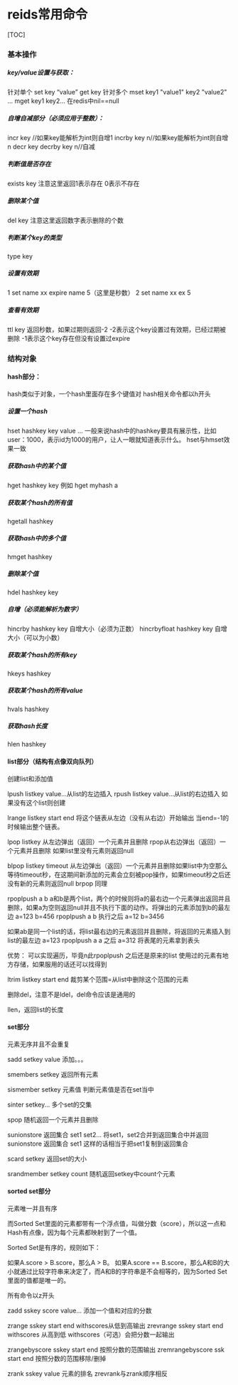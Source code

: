 # reids常用命令

[TOC]

### 基本操作

##### key/value设置与获取：

针对单个
set key “value”
get key
针对多个
mset key1 "value1" key2 "value2" ...
mget key1 key2...
在redis中nil==null

##### 自增自减部分（必须应用于整数）：
incr key //如果key能解析为int则自增1
incrby key n//如果key能解析为int则自增n
decr key
decrby key n//自减

##### 判断值是否存在
exists key
注意这里返回1表示存在 0表示不存在

##### 删除某个值
del key
注意这里返回数字表示删除的个数

##### 判断某个key的类型
type key

##### 设置有效期
1
set name xx
expire name 5（这里是秒数）
2 
set name xx ex 5

##### 查看有效期
ttl key
返回秒数，如果过期则返回-2
-2表示这个key设置过有效期，已经过期被删除
-1表示这个key存在但没有设置过expire

### 结构对象

#### hash部分：

hash类似于对象，一个hash里面存在多个键值对
hash相关命令都以h开头

##### 设置一个hash

hset hashkey  key value ...
一般来说hash中的hashkey要具有展示性，比如user：1000，表示id为1000的用户，让人一眼就知道表示什么。
hset与hmset效果一致

##### 获取hash中的某个值

hget hashkey key
例如 hget myhash a

##### 获取某个hash的所有值

hgetall hashkey

##### 获取hash中的多个值

hmget hashkey 

##### 删除某个值

hdel hashkey key

##### 自增（必须能解析为数字）

hincrby hashkey key 自增大小（必须为正数）
hincrbyfloat hashkey key 自增大小（可以为小数）

##### 获取某个hash的所有key

hkeys hashkey

##### 获取某个hash的所有value

hvals hashkey

##### 获取hash长度

hlen hashkey 



#### list部分（结构有点像双向队列）

创建list和添加值

lpush listkey value...从list的左边插入
rpush listkey value...从list的右边插入
如果没有这个list则创建

lrange listkey start end
将这个链表从左边（没有从右边）开始输出  当end=-1的时候输出整个链表。

lpop listkey 从左边弹出（返回）一个元素并且删除
rpop从右边弹出（返回）一个元素并且删除
如果list里没有元素则返回null

blpop listkey timeout 从左边弹出（返回）一个元素并且删除如果list中为空那么等待timeout秒，在这期间新添加的元素会立刻被pop操作，如果timeout秒之后还没有新的元素则返回null
brpop 同理

rpoplpush a b
a和b是两个list，两个的时候则将a的最右边一个元素弹出返回并且删除，如果a为空则返回null并且不执行下面的动作。将弹出的元素添加到b的最左边
a=123
b=456
rpoplpush a b 执行之后
a=12
b=3456

如果ab是同一个list的话，将list最右边的元素返回并且删除，将返回的元素插入到list的最左边
a=123
rpoplpush a a 之后
a=312
将表尾的元素拿到表头

优势：
可以实现遍历，毕竟n此rpoplpush 之后还是原来的list
使用过的元素有地方存储，如果服用的话还可以找得到

ltrim listkey start end 裁剪某个范围=从list中删除这个范围的元素

删除del，注意不是ldel，del命令应该是通用的

llen，返回list的长度



#### set部分

元素无序并且不会重复

sadd setkey value 添加。。。

smembers setkey  返回所有元素

sismember setkey 元素值 判断元素值是否在set当中

sinter setkey...   多个set的交集

spop 随机返回一个元素并且删除

sunionstore 返回集合 set1 set2...
将set1，set2合并到返回集合中并返回
sunionstore 返回集合 set1 这样的话相当于把set1复制到返回集合

scard setkey
返回set的大小

srandmember setkey count
随机返回setkey中count个元素



#### sorted set部分

元素唯一并且有序

而Sorted Set里面的元素都带有一个浮点值，叫做分数（score），所以这一点和Hash有点像，因为每个元素都映射到了一个值。

Sorted Set是有序的，规则如下：

如果A.score > B.score，那么A > B。
如果A.score == B.score，那么A和B的大小就通过比较字符串来决定了，而A和B的字符串是不会相等的，因为Sorted Set里面的值都是唯一的。

所有命令以z开头


zadd sskey score value...
添加一个值和对应的分数

zrange sskey start end withscores从低到高输出
zrevrange sskey start end withscores 从高到低
withscores（可选）会把分数一起输出

zrangebyscore sskey start end 按照分数的范围输出
zremrangebyscore ssk start end 按照分数的范围移除/删掉

zrank sskey value 元素的排名
zrevrank与zrank顺序相反 